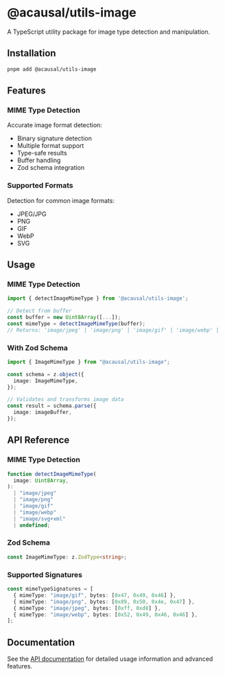 # @acausal/utils-image

A TypeScript utility package for image type detection and manipulation.

## Installation

```bash
pnpm add @acausal/utils-image
```

## Features

### MIME Type Detection

Accurate image format detection:

- Binary signature detection
- Multiple format support
- Type-safe results
- Buffer handling
- Zod schema integration

### Supported Formats

Detection for common image formats:

- JPEG/JPG
- PNG
- GIF
- WebP
- SVG

## Usage

### MIME Type Detection

```typescript
import { detectImageMimeType } from '@acausal/utils-image';

// Detect from buffer
const buffer = new Uint8Array([...]);
const mimeType = detectImageMimeType(buffer);
// Returns: 'image/jpeg' | 'image/png' | 'image/gif' | 'image/webp' | 'image/svg+xml' | undefined
```

### With Zod Schema

```typescript
import { ImageMimeType } from "@acausal/utils-image";

const schema = z.object({
  image: ImageMimeType,
});

// Validates and transforms image data
const result = schema.parse({
  image: imageBuffer,
});
```

## API Reference

### MIME Type Detection

```typescript
function detectImageMimeType(
  image: Uint8Array,
):
  | "image/jpeg"
  | "image/png"
  | "image/gif"
  | "image/webp"
  | "image/svg+xml"
  | undefined;
```

### Zod Schema

```typescript
const ImageMimeType: z.ZodType<string>;
```

### Supported Signatures

```typescript
const mimeTypeSignatures = [
  { mimeType: "image/gif", bytes: [0x47, 0x49, 0x46] },
  { mimeType: "image/png", bytes: [0x89, 0x50, 0x4e, 0x47] },
  { mimeType: "image/jpeg", bytes: [0xff, 0xd8] },
  { mimeType: "image/webp", bytes: [0x52, 0x49, 0x46, 0x46] },
];
```

## Documentation

See the [API documentation](./docs/api.md) for detailed usage information and advanced features.
